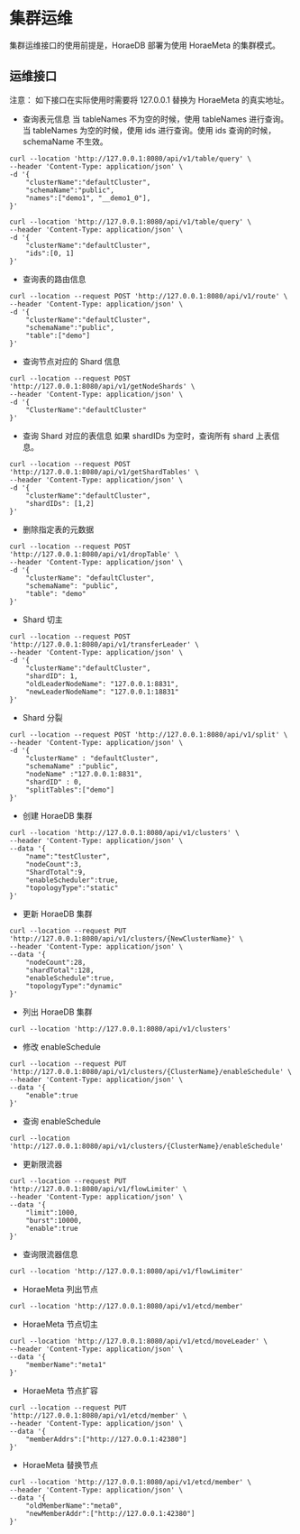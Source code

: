 # 集群运维

集群运维接口的使用前提是，HoraeDB 部署为使用 HoraeMeta 的集群模式。

## 运维接口

注意： 如下接口在实际使用时需要将 127.0.0.1 替换为 HoraeMeta 的真实地址。

- 查询表元信息
  当 tableNames 不为空的时候，使用 tableNames 进行查询。
  当 tableNames 为空的时候，使用 ids 进行查询。使用 ids 查询的时候，schemaName 不生效。

```
curl --location 'http://127.0.0.1:8080/api/v1/table/query' \
--header 'Content-Type: application/json' \
-d '{
    "clusterName":"defaultCluster",
    "schemaName":"public",
    "names":["demo1", "__demo1_0"],
}'

curl --location 'http://127.0.0.1:8080/api/v1/table/query' \
--header 'Content-Type: application/json' \
-d '{
    "clusterName":"defaultCluster",
    "ids":[0, 1]
}'
```

- 查询表的路由信息

```
curl --location --request POST 'http://127.0.0.1:8080/api/v1/route' \
--header 'Content-Type: application/json' \
-d '{
    "clusterName":"defaultCluster",
    "schemaName":"public",
    "table":["demo"]
}'
```

- 查询节点对应的 Shard 信息

```
curl --location --request POST 'http://127.0.0.1:8080/api/v1/getNodeShards' \
--header 'Content-Type: application/json' \
-d '{
    "ClusterName":"defaultCluster"
}'
```

- 查询 Shard 对应的表信息
  如果 shardIDs 为空时，查询所有 shard 上表信息。

```
curl --location --request POST 'http://127.0.0.1:8080/api/v1/getShardTables' \
--header 'Content-Type: application/json' \
-d '{
    "clusterName":"defaultCluster",
    "shardIDs": [1,2]
}'
```

- 删除指定表的元数据

```
curl --location --request POST 'http://127.0.0.1:8080/api/v1/dropTable' \
--header 'Content-Type: application/json' \
-d '{
    "clusterName": "defaultCluster",
    "schemaName": "public",
    "table": "demo"
}'
```

- Shard 切主

```
curl --location --request POST 'http://127.0.0.1:8080/api/v1/transferLeader' \
--header 'Content-Type: application/json' \
-d '{
    "clusterName":"defaultCluster",
    "shardID": 1,
    "oldLeaderNodeName": "127.0.0.1:8831",
    "newLeaderNodeName": "127.0.0.1:18831"
}'
```

- Shard 分裂

```
curl --location --request POST 'http://127.0.0.1:8080/api/v1/split' \
--header 'Content-Type: application/json' \
-d '{
    "clusterName" : "defaultCluster",
    "schemaName" :"public",
    "nodeName" :"127.0.0.1:8831",
    "shardID" : 0,
    "splitTables":["demo"]
}'
```

- 创建 HoraeDB 集群

```
curl --location 'http://127.0.0.1:8080/api/v1/clusters' \
--header 'Content-Type: application/json' \
--data '{
    "name":"testCluster",
    "nodeCount":3,
    "ShardTotal":9,
    "enableScheduler":true,
    "topologyType":"static"
}'
```

- 更新 HoraeDB 集群

```
curl --location --request PUT 'http://127.0.0.1:8080/api/v1/clusters/{NewClusterName}' \
--header 'Content-Type: application/json' \
--data '{
    "nodeCount":28,
    "shardTotal":128,
    "enableSchedule":true,
    "topologyType":"dynamic"
}'
```

- 列出 HoraeDB 集群

```
curl --location 'http://127.0.0.1:8080/api/v1/clusters'
```

- 修改 enableSchedule

```
curl --location --request PUT 'http://127.0.0.1:8080/api/v1/clusters/{ClusterName}/enableSchedule' \
--header 'Content-Type: application/json' \
--data '{
    "enable":true
}'
```

- 查询 enableSchedule

```
curl --location 'http://127.0.0.1:8080/api/v1/clusters/{ClusterName}/enableSchedule'
```

- 更新限流器

```
curl --location --request PUT 'http://127.0.0.1:8080/api/v1/flowLimiter' \
--header 'Content-Type: application/json' \
--data '{
    "limit":1000,
    "burst":10000,
    "enable":true
}'
```

- 查询限流器信息

```
curl --location 'http://127.0.0.1:8080/api/v1/flowLimiter'
```

- HoraeMeta 列出节点

```
curl --location 'http://127.0.0.1:8080/api/v1/etcd/member'
```

- HoraeMeta 节点切主

```
curl --location 'http://127.0.0.1:8080/api/v1/etcd/moveLeader' \
--header 'Content-Type: application/json' \
--data '{
    "memberName":"meta1"
}'
```

- HoraeMeta 节点扩容

```
curl --location --request PUT 'http://127.0.0.1:8080/api/v1/etcd/member' \
--header 'Content-Type: application/json' \
--data '{
    "memberAddrs":["http://127.0.0.1:42380"]
}'
```

- HoraeMeta 替换节点

```
curl --location 'http://127.0.0.1:8080/api/v1/etcd/member' \
--header 'Content-Type: application/json' \
--data '{
    "oldMemberName":"meta0",
    "newMemberAddr":["http://127.0.0.1:42380"]
}'
```
